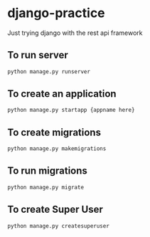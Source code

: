 # django-practice
 Just trying django with the rest api framework

## To run server
```bash
python manage.py runserver 
```

## To create an application
```bash
python manage.py startapp {appname here}
```

## To create migrations
```bash
python manage.py makemigrations
```

## To run migrations
```bash
python manage.py migrate
```

## To create Super User
```bash
python manage.py createsuperuser
```